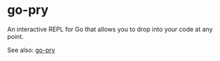 # go-pry
An interactive REPL for Go that allows you to drop into your code at any point.

See also: [go-pry](https://github.com/d4l3k/go-pry)
